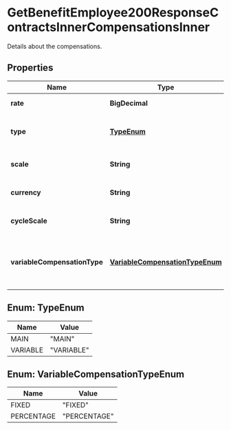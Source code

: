 

# GetBenefitEmployee200ResponseContractsInnerCompensationsInner

Details about the compensations.

## Properties

| Name | Type | Description | Notes |
|------------ | ------------- | ------------- | -------------|
|**rate** | **BigDecimal** | The rate of compensation. |  [optional] |
|**type** | [**TypeEnum**](#TypeEnum) | The type of compensation, either MAIN or VARIABLE. |  [optional] |
|**scale** | **String** | The scale of the compensation. |  [optional] |
|**currency** | **String** | The currency of the compensation. |  [optional] |
|**cycleScale** | **String** | The cycle scale of the compensation. |  [optional] |
|**variableCompensationType** | [**VariableCompensationTypeEnum**](#VariableCompensationTypeEnum) | The type of variable compensation, either FIXED or PERCENTAGE. |  [optional] |



## Enum: TypeEnum

| Name | Value |
|---- | -----|
| MAIN | &quot;MAIN&quot; |
| VARIABLE | &quot;VARIABLE&quot; |



## Enum: VariableCompensationTypeEnum

| Name | Value |
|---- | -----|
| FIXED | &quot;FIXED&quot; |
| PERCENTAGE | &quot;PERCENTAGE&quot; |



